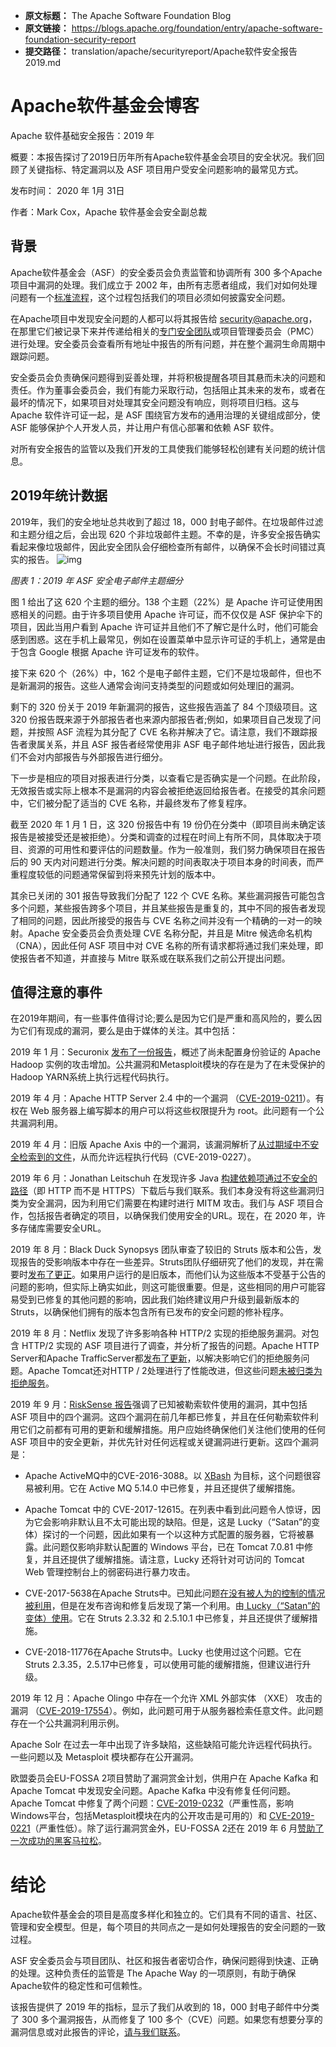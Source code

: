 - **原文标题：** The Apache Software Foundation Blog
- **原文链接：** https://blogs.apache.org/foundation/entry/apache-software-foundation-security-report
- **提交路径：** translation/apache/securityreport/Apache软件安全报告2019.md

# Apache软件基金会博客
Apache 软件基础安全报告：2019 年

概要：本报告探讨了2019日历年所有Apache软件基金会项目的安全状况。我们回顾了关键指标、特定漏洞以及 ASF 项目用户受安全问题影响的最常见方式。

发布时间： 2020 年 1月 31日

作者：Mark Cox，Apache 软件基金会安全副总裁

## 背景
Apache软件基金会（ASF）的安全委员会负责监管和协调所有 300 多个Apache项目中漏洞的处理。我们成立于 2002 年，由所有志愿者组成，我们对如何处理问题有一个[标准流程](https://s.apache.org/cveprocess)，这个过程包括我们的项目必须如何披露安全问题。

在Apache项目中发现安全问题的人都可以将其报告给 security@apache.org，在那里它们被记录下来并传递给相关的[专门安全团队](https://apache.org/security/projects.html)或项目管理委员会（PMC）进行处理。安全委员会查看所有地址中报告的所有问题，并在整个漏洞生命周期中跟踪问题。

安全委员会负责确保问题得到妥善处理，并将积极提醒各项目其悬而未决的问题和责任。作为董事会委员会，我们有能力采取行动，包括阻止其未来的发布，或者在最坏的情况下，如果项目对处理其安全问题没有响应，则将项目归档。这与 Apache 软件许可证一起，是 ASF 围绕官方发布的通用治理的关键组成部分，使 ASF 能够保护个人开发人员，并让用户有信心部署和依赖 ASF 软件。

对所有安全报告的监管以及我们开发的工具使我们能够轻松创建有关问题的统计信息。

## 2019年统计数据

2019年，我们的安全地址总共收到了超过 18，000 封电子邮件。在垃圾邮件过滤和主题分组之后，会出现 620 个非垃圾邮件主题。不幸的是，许多安全报告确实看起来像垃圾邮件，因此安全团队会仔细检查所有邮件，以确保不会长时间错过真实的报告。
![img](https://blogs.apache.org/foundation/mediaresource/fa9b3fe8-0616-40ee-a93e-b96b5dce460f)

*图表 1：2019 年 ASF 安全电子邮件主题细分*

图 1 给出了这 620 个主题的细分。138 个主题（22%）是 Apache 许可证使用困惑相关的问题。由于许多项目使用 Apache 许可证，而不仅仅是 ASF 保护伞下的项目，因此当用户看到 Apache 许可证并且他们不了解它是什么时，他们可能会感到困惑。这在手机上最常见，例如在设置菜单中显示许可证的手机上，通常是由于包含 Google 根据 Apache 许可证发布的软件。

接下来 620 个（26%）中，162 个是电子邮件主题，它们不是垃圾邮件，但也不是新漏洞的报告。这些人通常会询问支持类型的问题或如何处理旧的漏洞。

剩下的 320 份关于 2019 年新漏洞的报告，这些报告涵盖了 84 个顶级项目。这 320 份报告既来源于外部报告者也来源内部报告者;例如，如果项目自己发现了问题，并按照 ASF 流程为其分配了 CVE 名称并解决了它。请注意，我们不跟踪报告者隶属关系，并且 ASF 报告者经常使用非 ASF 电子邮件地址进行报告，因此我们不会对内部报告与外部报告进行细分。

下一步是相应的项目对报表进行分类，以查看它是否确实是一个问题。在此阶段，无效报告或实际上根本不是漏洞的内容会被拒绝返回给报告者。在接受的其余问题中，它们被分配了适当的 CVE 名称，并最终发布了修复程序。

截至 2020 年 1 月 1 日，这 320 份报告中有 19 份仍在分类中（即项目尚未确定该报告是被接受还是被拒绝）。分类和调查的过程在时间上有所不同，具体取决于项目、资源的可用性和要评估的问题数量。作为一般准则，我们努力确保项目在报告后的 90 天内对问题进行分类。解决问题的时间表取决于项目本身的时间表，而严重程度较低的问题通常保留到将来预先计划的版本中。

其余已关闭的 301 报告导致我们分配了 122 个 CVE 名称。某些漏洞报告可能包含多个问题，某些报告跨多个项目，并且某些报告是重复的，其中不同的报告者发现了相同的问题，因此所接受的报告与 CVE 名称之间并没有一个精确的一对一的映射。Apache 安全委员会负责处理 CVE 名称分配，并且是 Mitre 候选命名机构 （CNA），因此任何 ASF 项目中对 CVE 名称的所有请求都将通过我们来处理，即使报告者不知道，并直接与 Mitre 联系或在联系我们之前公开提出问题。

## 值得注意的事件

在2019年期间，有一些事件值得讨论;要么是因为它们是严重和高风险的，要么因为它们有现成的漏洞，要么是由于媒体的关注。其中包括：

2019 年 1 月：Securonix [发布了一份报告](https://www.securonix.com/resources/securonix-threat-research-detecting-persistent-cloud-infrastructure-hadoop-yarn-attacks-using-security-analytics-moanacroner-xbash/)，概述了尚未配置身份验证的 Apache Hadoop 实例的攻击增加。公共漏洞和Metasploit模块的存在是为了在未受保护的Hadoop YARN系统上执行远程代码执行。

2019 年 4 月：Apache HTTP Server 2.4 中的一个漏洞 （[CVE-2019-0211](https://httpd.apache.org/security/vulnerabilities_24.html#CVE-2019-0211)）。有权在 Web 服务器上编写脚本的用户可以将这些权限提升为 root。此问题有一个公共漏洞利用。

2019 年 4 月：旧版 Apache Axis 中的一个漏洞，该漏洞解析了[从过期域中不安全检索到的文件](https://rhinosecuritylabs.com/application-security/cve-2019-0227-expired-domain-rce-apache-axis/)，从而允许远程执行代码（CVE-2019-0227）。

2019 年 6 月：Jonathan Leitschuh 在发现许多 Java [构建依赖项通过不安全的路径](https://twitter.com/JLLeitschuh/status/1138116614623244288)（即 HTTP 而不是 HTTPS）下载后与我们联系。我们本身没有将这些漏洞归类为安全漏洞，因为利用它们需要在构建时进行 MITM 攻击。我们与 ASF 项目合作，包括报告者确定的项目，以确保我们使用安全的URL。现在，在 2020 年，许多存储库需要安全URL。

2019 年 8 月：Black Duck Synopsys 团队审查了较旧的 Struts 版本和公告，发现报告的受影响版本中存在一些差异。Struts团队仔细研究了他们的发现，并在需要时[发布了更正](https://cwiki.apache.org/confluence/display/WW/S2-058)。如果用户运行的是旧版本，而他们认为这些版本不受基于公告的问题的影响，但实际上确实如此，则这可能很重要。但是，这些相同的用户可能容易受到已修复的其他问题的影响，因此我们始终建议用户升级到最新版本的 Struts，以确保他们拥有的版本包含所有已发布的安全问题的修补程序。

2019 年 8 月：Netflix 发现了许多影响各种 HTTP/2 实现的拒绝服务漏洞。对包含 HTTP/2 实现的 ASF 项目进行了调查，并分析了报告的问题。Apache HTTP Server和Apache TrafficServer都[发布了](https://httpd.apache.org/security/vulnerabilities_24.html#CVE-2019-9517)[更新](https://lists.apache.org/thread/sv7wjbqsfcb7c2jm4ndxxls6j7lk63fr)，以解决影响它们的拒绝服务问题。Apache Tomcat还对HTTP / 2处理进行了性能改进，但这些问题[未被归类为拒绝服务](https://lists.apache.org/thread/shfnf6c86z82z2k5lgn934hy88rdp46o)。

2019 年 9 月：[RiskSense 报告](https://www.ivanti.com/lp/security/assets/s2/enterprise-ransomware-through-the-lens-of-threat-and-vulnerability-management?rsredirect=)强调了已知被勒索软件使用的漏洞，其中包括 ASF 项目中的四个漏洞。这四个漏洞在前几年都已修复，并且在任何勒索软件利用它们之前都有可用的更新和缓解措施。用户应始终确保他们关注他们使用的任何 ASF 项目中的安全更新，并优先针对任何远程或关键漏洞进行更新。这四个漏洞是：

- Apache ActiveMQ中的CVE-2016-3088。以 [XBash](http://blog.nsfocusglobal.com/threats/vulnerability-analysis/xbash-malware-security-advisory/) 为目标，这个问题很容易被利用。它在 Active MQ 5.14.0 中已修复，并且还提供了缓解措施。

- Apache Tomcat 中的 CVE-2017-12615。在列表中看到此问题令人惊讶，因为它会影响非默认且不太可能出现的缺陷。但是，这是 Lucky（“Satan”的变体）探讨的一个问题，因此如果有一个以这种方式配置的服务器，它将被暴露。此问题仅影响非默认配置的 Windows 平台，已在 Tomcat 7.0.81 中修复，并且还提供了缓解措施。请注意，Lucky 还将针对可访问的 Tomcat Web 管理控制台上的弱密码进行暴力攻击。

- CVE-2017-5638在Apache Struts中。已知此问题[在没有被人为的控制的情况被利用](https://blog.talosintelligence.com/2017/03/apache-0-day-exploited.html)，但是在发布咨询和修复后发现了第一个利用。由[ Lucky（“Satan”的变体）使用](https://blog.talosintelligence.com/2017/03/apache-0-day-exploited.html)。它在 Struts 2.3.32 和 2.5.10.1 中已修复，并且还提供了缓解措施。

- CVE-2018-11776在Apache Struts中。Lucky 也使用过这个问题。它在Struts 2.3.35，2.5.17中已修复，可以使用可能的缓解措施，但建议进行升级。

2019 年 12 月：Apache Olingo 中存在一个允许 XML 外部实体 （XXE） 攻击的漏洞 （[CVE-2019-17554](https://lists.apache.org/thread/lkpr8f4bgydjxx4dy5m8cxwshyxgylc5)）。例如，此问题可用于从服务器检索任意文件。此问题存在一个公共漏洞利用示例。

Apache Solr 在过去一年中出现了许多缺陷，这些缺陷可能允许远程代码执行。一些问题以及 Metasploit 模块都存在公开漏洞。

欧盟委员会EU-FOSSA 2项目赞助了漏洞赏金计划，供用户在 Apache Kafka 和 Apache Tomcat 中发现安全问题。Apache Kafka 中没有修复任何问题。Apache Tomcat 中修复了两个问题：[CVE-2019-0232](https://tomcat.apache.org/security-9.html#CVE-2019-0232)（严重性高，影响Windows平台，包括Metasploit模块在内的公开攻击是可用的）和 [CVE-2019-0221](https://tomcat.apache.org/security-9.html#CVE-2019-0221)（严重性低）。除了运行漏洞赏金外，EU-FOSSA 2还在 2019 年 6 月[赞助了一次成功的黑客马拉松](https://joinup.ec.europa.eu/collection/eu-fossa-2/news/eu-fossa-2-apache-hackathon)。

# 结论

Apache软件基金会的项目是高度多样化和独立的。它们具有不同的语言、社区、管理和安全模型。但是，每个项目的共同点之一是如何处理报告的安全问题的一致过程。

ASF 安全委员会与项目团队、社区和报告者密切合作，确保问题得到快速、正确的处理。这种负责任的监管是 The Apache Way 的一项原则，有助于确保Apache软件的稳定性和可信赖性。

该报告提供了 2019 年的指标，显示了我们从收到的 18，000 封电子邮件中分类了 300 多个漏洞报告，从而修复了 100 多个（CVE）问题。如果您有想要分享的漏洞信息或对此报告的评论，[请与我们联系](http://apache.org/security/#reporting-a-vulnerability)。

